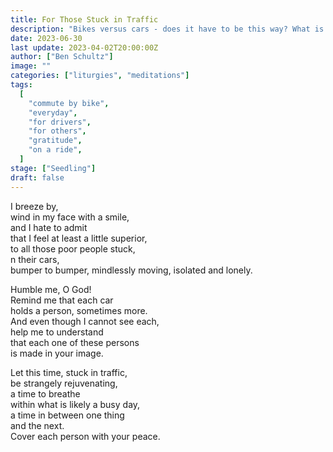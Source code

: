 ```yaml
---
title: For Those Stuck in Traffic
description: "Bikes versus cars - does it have to be this way? What is it about the sense of superiority or animosity that can be felt between these two mutual road users? And is there anything we can do about it?"
date: 2023-06-30
last update: 2023-04-02T20:00:00Z
author: ["Ben Schultz"]
image: ""
categories: ["liturgies", "meditations"]
tags:
  [
    "commute by bike",
    "everyday",
    "for drivers",
    "for others",
    "gratitude",
    "on a ride",
  ]
stage: ["Seedling"]
draft: false
---
```


I breeze by,  
wind in my face with a smile,  
and I hate to admit  
that I feel at least a little superior,  
to all those poor people stuck,  
n their cars,  
bumper to bumper, mindlessly moving, isolated and lonely.

Humble me, O God!  
Remind me that each car  
holds a person, sometimes more.  
And even though I cannot see each,  
help me to understand  
that each one of these persons  
is made in your image.

Let this time, stuck in traffic,  
be strangely rejuvenating,  
a time to breathe  
within what is likely a busy day,  
a time in between one thing  
and the next.  
Cover each person with your peace.
